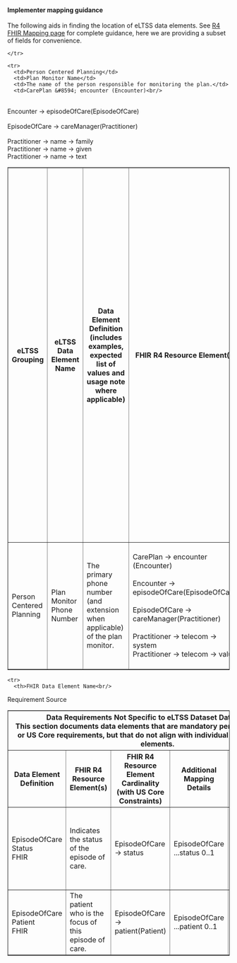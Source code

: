 #### Implementer mapping guidance
The following aids in finding the location of eLTSS data elements. See [R4 FHIR Mapping page](eLTSS_to_FHIR_R4_element.html) for complete guidance, here we are providing a subset of fields for convenience. 

<table border="1">
    <tr>
      <th>eLTSS Grouping</th>
      <th>eLTSS Data Element Name</th>
      <th>Data Element Definition (includes examples, expected list of values and usage note where applicable)</th>
      <th>FHIR R4 Resource Element(s)</th>
      <th>FHIR R4 Resource Element Cardinality (with US Core Constraints)</th>
      <th>Additional Mapping Details</th>
	  
    </tr>
 
    <tr>
      <td>Person Centered Planning</td>
      <td>Plan Monitor Name</td>
      <td>The name of the person responsible for monitoring the plan.</td>
      <td>CarePlan &#8594; encounter (Encounter)<br/>
<br/>
Encounter &#8594; episodeOfCare(EpisodeOfCare)<br/>
<br/>
EpisodeOfCare &#8594; careManager(Practitioner)<br/>
<br/>
Practitioner &#8594; name &#8594; family<br/>
Practitioner &#8594; name &#8594; given<br/>
Practitioner &#8594; name &#8594; text</td>
      <td>CarePlan<br/>
...encounter(Encounter) 0..1<br/>
...... episodeOfCare(EpisodeOfCare)0..1<br/>
.........careManager(Practitioner) 0..1<br/>
............name 0..*<br/>
...............family 0-1<br/>
................given 0-*<br/>
................text 0-1</td>
      <td>1) Will use CarePlan &#8594; encounter to reference the EpisodeOfCare that defines the plan monitor (care manager) for the plan.<br/>
2) EpisodeOfCare &#8594; careManager references the Practitioner who is monitoring the plan.<br/>
3) given is used for both first name &amp; MI, so need more than one.<br/>
4) family is a string with the person's surname.<br/>
5) text is a string that contains the full name of the person.<br/>
6) The values for Plan Monitor Name and Plan Monitor Printed Name would include the same information.</td>
    </tr>
    <tr>
      <td>Person Centered Planning</td>
      <td>Plan Monitor Phone Number</td>
      <td>The primary phone number (and extension when applicable) of the plan monitor.</td>
      <td>CarePlan &#8594; encounter (Encounter)<br/>
<br/>
Encounter &#8594; episodeOfCare(EpisodeOfCare)<br/>
<br/>
EpisodeOfCare &#8594; careManager(Practitioner)<br/>
<br/>
Practitioner &#8594; telecom &#8594; system<br/>
Practitioner &#8594; telecom &#8594; value</td>
      <td>CarePlan<br/>
...encounter(Encounter) 0..1<br/>
...... episodeOfCare(EpisodeOfCare)0..1<br/>
.........careManager(Practitioner) 0..1<br/>
............telecom 0..*<br/>
...............system 0..1<br/>
................value 0..1</td>
      <td>1) Will use CarePlan &#8594; encounter to reference the EpisodeOfCare that defines the plan monitor (care manager) for the plan.<br/>
2) EpisodeOfCare &#8594; careManager references the Practitioner who is monitoring the plan.<br/>
3) telecom is of type ContactPoint (https://www.hl7.org/fhir/datatypes.html#contactpoint) which contains elements to populate for the phone number.<br/>
4) system is required if value is provided, and can be: phone, fax, email, pager, url, sms, other.<br/>
5) Per FHIR, phone # should be formatted according to ITU-T E.123, so "(555) 675 5745" or "+22 555 675 5745".</td>
    </tr>
  </table>
  <table border="1">
    <tr>
      <th colspan="5">Data Requirements Not Specific to eLTSS Dataset Data Elements<br/>
This section documents data elements that are mandatory per FHIR XML schemas or US Core requirements, but that do not align with individual eLTSS Dataset data elements.</th>
    </tr>
	
    <tr>
      <th>FHIR Data Element Name<br/>
Requirement Source</th>
      <th>Data Element Definition</th>
      <th>FHIR R4 Resource Element(s)</th>
      <th>FHIR R4 Resource Element Cardinality (with US Core Constraints)</th>
      <th>Additional Mapping Details</th>
    </tr>
    <tr>
      <td>EpisodeOfCare Status<br/>
FHIR</td>
      <td>Indicates the status of the episode of care.</td>
      <td>EpisodeOfCare &#8594; status</td>
      <td>EpisodeOfCare<br/>
...status 0..1</td>
      <td>1) status is required by FHIR, and must use the EpisodeOfCareStatus value set. Possible values are: planned, waitlist, active, onhold, finished, and cancelled.</td>
    </tr>
    <tr>
      <td>EpisodeOfCare Patient<br/>
FHIR</td>
      <td>The patient who is the focus of this episode of care.</td>
      <td>EpisodeOfCare &#8594; patient(Patient)</td>
      <td>EpisodeOfCare<br/>
...patient 0..1</td>
      <td>1) patient is required by FHIR, and is a reference to a Patient.</td>
    </tr>
  </table>
